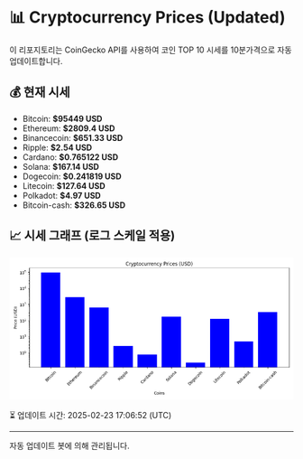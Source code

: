 
# 📊 Cryptocurrency Prices (Updated)

이 리포지토리는 CoinGecko API를 사용하여 코인 TOP 10 시세를 10분가격으로 자동 업데이트합니다.

## 💰 현재 시세
- Bitcoin: **$95449 USD**
- Ethereum: **$2809.4 USD**
- Binancecoin: **$651.33 USD**
- Ripple: **$2.54 USD**
- Cardano: **$0.765122 USD**
- Solana: **$167.14 USD**
- Dogecoin: **$0.241819 USD**
- Litecoin: **$127.64 USD**
- Polkadot: **$4.97 USD**
- Bitcoin-cash: **$326.65 USD**

## 📈 시세 그래프 (로그 스케일 적용)
![Crypto Prices](crypto_prices.png)

⏳ 업데이트 시간: 2025-02-23 17:06:52 (UTC)

---
자동 업데이트 봇에 의해 관리됩니다.
